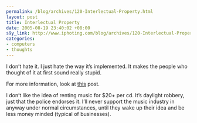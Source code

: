 ```yaml
--- 
permalink: /blog/archives/120-Interlectual-Property.html
layout: post
title: Interlectual Property
date: 2005-08-19 23:40:02 +08:00
s9y_link: http://www.iphoting.com/blog/archives/120-Interlectual-Property.html
categories: 
- computers
- thoughts
---
```

<p class="whiteline"><p>I don&#8217;t hate it. I just hate the way it&#8217;s implemented. It makes the people who thought of it at first sound really stupid.</p>
</p><p class="whiteline"><p>For more information, look at <a onclick="_gaq.push(['_trackPageview', '/extlink/www.livejournal.com/users/loupgarou26/470222.html']);"  href="http://www.livejournal.com/users/loupgarou26/470222.html">this</a> post.</p>
</p><p class="break"><p>I don&#8217;t like the idea of renting music for $20+ per cd. It&#8217;s daylight robbery, just that the police endorses it. I&#8217;ll never support the music industry in anyway under normal circumstances, until they wake up their idea and be less money minded (typical of businesses).</p></p>
